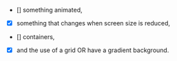 - [] something animated, 
- [x] something that changes when screen size is reduced,
- [] containers, 
- [x] and the use of a grid OR have a gradient background.
